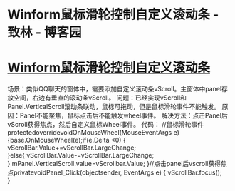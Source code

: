 
# Winform鼠标滑轮控制自定义滚动条 - 致林 - 博客园






# [Winform鼠标滑轮控制自定义滚动条](https://www.cnblogs.com/bincoding/p/7798365.html)
场景：类似QQ聊天的窗体中，需要添加自定义滚动条vScroll。主窗体中panel存放空间，右边有垂直的滚动条vScroll。
问题：已经实现vScroll和Panel.VerticalScroll滚动条联动，鼠标可拖动，但是鼠标滑轮事件不能触发。
原因：Panel不能聚焦，鼠标点击后不能触发wheel事件。
解决方法：点击Panel后vScroll获得焦点，然后自定义鼠标Wheel事件。
代码：
//鼠标滑轮事件protectedoverridevoidOnMouseWheel(MouseEventArgs e)
{base.OnMouseWheel(e);if(e.Delta <0)
     {
          vScrollBar.Value+=vScrollBar.LargeChange;          
     }else{
          vScrollBar.Value-=vScrollBar.LargeChange;   
     }
     mPanel.VerticalScroll.value=vScrollbar.Value;
}//点击panel后vscroll获得焦点privatevoidPanel_Click(objectsender, EventArgs e)
{
     vScrollBar.focus();  
}





